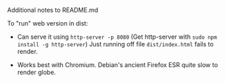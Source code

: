 Additional notes to README.md

To "run" web version in dist:

* Can serve it using `http-server -p 8080`
  (Get http-server with `sudo npm install -g http-server`)
  Just running off file `dist/index.html` fails to render.

* Works best with Chromium.
  Debian's ancient Firefox ESR quite slow to render globe.

